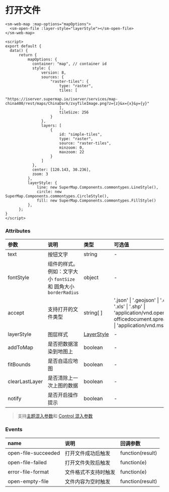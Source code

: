 # 打开文件

<sm-iframe src="https://iclient.supermap.io/examples/component/components_openfile_vue.html"></sm-iframe>

```vue
<sm-web-map :map-options="mapOptions">
  <sm-open-file :layer-style="layerStyle"></sm-open-file>
</sm-web-map>

<script>
export default {
  data() {
      return {
          mapOptions: {
            container: "map", // container id
            style: {
                version: 8,
                sources: {
                    "raster-tiles": {
                        type: "raster",
                        tiles: [
                            "https://iserver.supermap.io/iserver/services/map-china400/rest/maps/ChinaDark/zxyTileImage.png?z={z}&x={x}&y={y}"
                        ],
                        tileSize: 256
                    }
                },
                layers: [
                    {
                        id: "simple-tiles",
                        type: "raster",
                        source: "raster-tiles",
                        minzoom: 0,
                        maxzoom: 22
                    }
                ]
            },
            center: [120.143, 30.236],
            zoom: 3
          },
          layerStyle: {
              line: new SuperMap.Components.commontypes.LineStyle(),
              circle: new SuperMap.Components.commontypes.CircleStyle(),
              fill: new SuperMap.Components.commontypes.FillStyle()
          },
      };
}
</script>
```

### Attributes

| 参数           | 说明                                                             | 类型                                                          | 可选值                                                                                                                                                              | 默认值                                                                                                                                                  |
| :------------- | :--------------------------------------------------------------- | :------------------------------------------------------------ | :------------------------------------------------------------------------------------------------------------------------------------------------------------------ | :------------------------------------------------------------------------------------------------------------------------------------------------------ |
| text           | 按钮文字                                                         | string                                                        | -                                                                                                                                                                   | '打开文件'                                                                                                                                              |
| fontStyle      | 组件的样式。例如：文字大小 `fontSize` 和 圆角大小 `borderRadius` | object                                                        | -                                                                                                                                                                   | -                                                                                                                                                       |
| accept         | 支持打开的文件类型                                               | string[ ]                                                     | '.json' \| '.geojson' \| '.csv' \| '.xlsx' \| '.xls' \| '.shp' \| 'application/vnd.openxmlformats-officedocument.spreadsheetml.sheet' \| 'application/vnd.ms-excel' | ['.json', '.geojson', '.csv', '.xlsx', '.xls', '.shp', 'application/vnd.openxmlformats-officedocument.spreadsheetml.sheet', 'application/vnd.ms-excel'] |
| layerStyle     | 图层样式                                                         | [LayerStyle](/zh/api/common-types/common-types.md#layerstyle) | -                                                                                                                                                                   | -                                                                                                                                                       |
| addToMap       | 是否把数据渲染到地图上                                     | boolean                                                       | -                                                                                                                                                                   | true                                                                                                                                                    |
| fitBounds      | 是否自适应地图                                               | boolean                                                       | -                                                                                                                                                                   | true                                                                                                                                                    |
| clearLastLayer | 是否清除上一次上图的数据                                        | boolean                                                       | -                                                                                                                                                                   | true                                                                                                                                                    |
| notify         | 是否开启操作提示                                       | boolean                                                       | -                                                                                                                                                                   | true                                                                                                                                                    |

> 支持[主题混入参数](/zh/api/mixin/mixin.md#theme)和 [Control 混入参数](/zh/api/mixin/mixin.md#control)

### Events

| name   | 说明                           | 回调参数          |
| :----- | :----------------------------- | :---------------- |
| open-file-succeeded | 打开文件成功后触发 | function(result) |
| open-file-failed | 打开文件失败后触发 | function(e) |
| error-file-format | 文件格式不支持时触发 | function(e) |
| open-empty-file | 文件内容为空时触发 | function(result) |